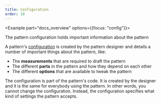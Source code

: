 ```yaml
---
title: Configuration
order: 10
---
```


<Example part="docs_overview" options={{focus: "config"}}>

The pattern configuration holds important information about the pattern

</Example>

A pattern's [configuration](/reference/config/) is created by the pattern designer
and details a number of important things about the pattern, like:

- The **measurements** that are required to draft the pattern
- The different **parts** in the pattern and how they depend on each other
- The different **options** that are available to tweak the pattern

The configuration is part of the pattern's code. It is created by the designer and 
it is the same for everybody using the pattern.
In other words, you cannot change the configuration. Instead, the configuration
specifies what kind of settings the pattern accepts.
